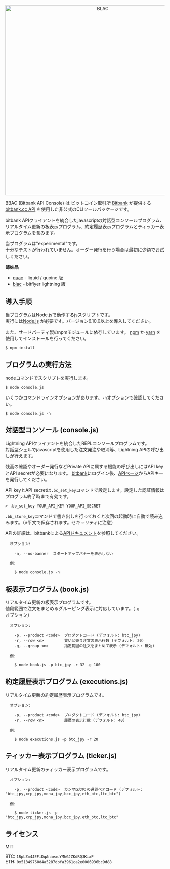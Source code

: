 <p align="center">
<img alt="BLAC" src="https://raw.githubusercontent.com/yamorijp/bbac/master/capture.png" width="600"/>
</p>


BBAC (Bitbank API Console) は ビットコイン取引所 [Bitbank](https://bitbank.cc) が提供する
[bitbank.cc API](https://docs.bitbank.cc/) を使用した非公式のCLIツールパッケージです。

bitbank APIクライアントを統合したjavascriptの対話型コンソールプログラム、
リアルタイム更新の板表示プログラム、約定履歴表示プログラムとティッカー表示プログラムを含みます。

当プログラムは"experimental"です。  
十分なテストが行われていません。オーダー発行を行う場合は最初に少額でお試しください。


**姉妹品**

* [quac](https://github.com/yamorijp/quac) - liquid / quoine 版
* [blac](https://github.com/yamorijp/blac) - bitflyer lightning 版


## 導入手順

当プログラムはNode.jsで動作するjsスクリプトです。  
実行には[Node.js](https://nodejs.org) が必要です。バージョン6.10.0以上を導入してください。

また、サードパーティ製のnpmモジュールに依存しています。
[npm](https://www.npmjs.com/) か [yarn](https://yarnpkg.com/) を使用してインストールを行ってください。

    $ npm install
    


## プログラムの実行方法

nodeコマンドでスクリプトを実行します。

    $ node console.js

いくつかコマンドラインオプションがあります。`-h`オプションで確認してください。

    $ node console.js -h
    

## 対話型コンソール (console.js)

Lightning APIクライアントを統合したREPLコンソールプログラムです。  
対話型シェルでjavascriptを使用した注文発注や取消等、Lightning APIの呼び出しが行えます。

残高の確認やオーダー発行などPrivate APIに属する機能の呼び出しにはAPI keyとAPI secretが必要になります。
[bitbank](https://bitbank.cc)にログイン後、[APIページ](https://app.bitbank.cc/account/api)からAPIキーを発行してください。

API keyとAPI secretは`.bc_set_key`コマンドで設定します。設定した認証情報はプログラム終了時まで有効です。

    > .bb_set_key YOUR_API_KEY YOUR_API_SECRET
    
`.bb_store_key`コマンドで書き出しを行っておくと次回の起動時に自動で読み込みます。（※平文で保存されます。セキュリティに注意）


APIの詳細は、bitbankによる[APIドキュメント](https://docs.bitbank.cc)を参照してください。


      オプション:
    
        -n, --no-banner  スタートアップバナーを表示しない
    
      例:
    
        $ node console.js -n



## 板表示プログラム (book.js)

リアルタイム更新の板表示プログラムです。  
値段範囲で注文をまとめるグルーピング表示に対応しています。(`-g`オプション）


      オプション:
        
        -p, --product <code>  プロダクトコード (デフォルト: btc_jpy)
        -r, --row <n>         買いと売り注文の表示行数 (デフォルト: 20)
        -g, --group <n>       指定範囲の注文をまとめて表示 (デフォルト: 無効)
        
      例:
        
        $ node book.js -p btc_jpy -r 32 -g 100
      

## 約定履歴表示プログラム (executions.js)

リアルタイム更新の約定履歴表示プログラムです。


      オプション:
    
        -p, --product <code>  プロダクトコード (デフォルト: btc_jpy)
        -r, --row <n>         履歴の表示行数 (デフォルト: 40)
    
      例:
    
        $ node executions.js -p btc_jpy -r 20


## ティッカー表示プログラム (ticker.js)

リアルタイム更新のティッカー表示プログラムです。


      オプション:
    
        -p, --product <code>  カンマ区切りの通貨ペアコード (デフォルト: "btc_jpy,xrp_jpy,mona_jpy,bcc_jpy,eth_btc,ltc_btc")
    
      例:
    
        $ node ticker.js -p "btc_jpy,xrp_jpy,mona_jpy,bcc_jpy,eth_btc,ltc_btc"



## ライセンス

MIT


BTC: `1BpLZm4JEFiDqAnaexuYMhGJZKdRQJKixP`  
ETH: `0x51349760d4a5287dbfa3961ca2e0006936bc9d88`
